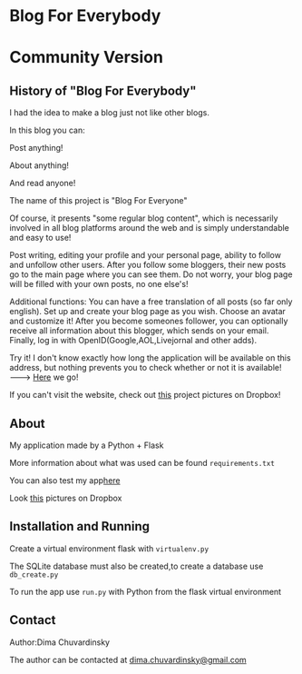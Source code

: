 # Blog For Everybody

Community Version
=========

History of "Blog For Everybody"
------------

I had the idea to make a blog just not like other blogs.

In this blog you can:

Post anything!

About anything!

And read anyone!

The name of this project is "Blog For Everyone"

Of course, it presents "some regular blog content", which is necessarily involved in all blog platforms around the web and is simply understandable and easy to use!

Post writing, editing your profile and your personal page, ability to follow and unfollow other users. After you follow some bloggers, their new posts go to the main page where you can see them. Do not worry, your blog page will be filled with your own posts, no one else's!

Additional functions: 
You can have a free translation of all posts (so far only english). 
Set up and create your blog page as you wish. Choose an avatar and customize it! 
After you become someones follower, you can optionally receive all information about this blogger, which sends on your email. Finally, log in with OpenID(Google,AOL,Livejornal and other adds).

Try it!
I don't know exactly how long the application will be available on this address, but nothing prevents you to check whether or not it is available! —--> [Here](http://blog-for-everybody.herokuapp.com) we go!

If you can't visit the website, check out [this](https://www.dropbox.com/sh/9smtqghgvb018ch/AADfZKbtlSdC_7GdYGM2mMC0a?dl=0) project pictures on Dropbox!

About
------------

My application made by a Python + Flask

More information about what was used can be found `requirements.txt`

You can also test my app[here](http://blog-for-everybody.herokuapp.com)

Look [this](https://www.dropbox.com/sh/9smtqghgvb018ch/AADfZKbtlSdC_7GdYGM2mMC0a?dl=0) pictures on Dropbox

Installation and Running
------------

Create a virtual environment flask with `virtualenv.py` 
 
The SQLite database must also be created,to create a database use `db_create.py` 

To run the app use `run.py` with Python from the flask virtual environment

Contact
------------

Author:Dima Chuvardinsky

The author can be contacted at dima.chuvardinsky@gmail.com
